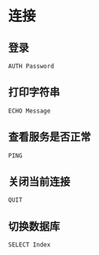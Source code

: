 # 连接

## 登录

    AUTH Password

## 打印字符串

    ECHO Message

## 查看服务是否正常

    PING

## 关闭当前连接

    QUIT

## 切换数据库

    SELECT Index
